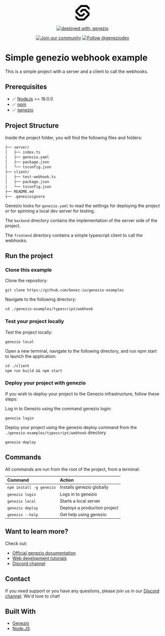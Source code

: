 <div align="center"> <a href="https://genezio.com/"></a>
<img alt="genezio logo" src="https://github.com/genez-io/graphics/raw/HEAD/svg/Icon_Genezio_Black.svg" style="max-height: 50px;">

</div>

<div align="center">

[![deployed with: genezio](https://img.shields.io/badge/deployed_with-genezio-6742c1.svg?labelColor=62C353&style=flat)](https://github.com/genez-io/genezio)

[![Join our community](https://img.shields.io/discord/1024296197575422022?style=social&label=Join%20our%20community%20&logo=discord&labelColor=6A7EC2)](https://discord.gg/uc9H5YKjXv)
[![Follow @geneziodev](https://img.shields.io/twitter/url/https/twitter.com/geneziodev.svg?style=social&label=Follow%20%40geneziodev)](https://twitter.com/geneziodev)

</div>

# Simple genezio webhook example

This is a simple project with a server and a client to call the webhooks.

## Prerequisites

- ✅ [NodeJs](https://nodejs.org) >= 18.0.0
- ✅ [npm](https://www.npmjs.com/)
- ✅ [genezio](https://genezio.com/)

## Project Structure

Inside the project folder, you will find the following files and folders:

```
├── server/
│   ├── index.ts
│   ├── genezio.yaml
│   ├── package.json
│   └── tsconfig.json
├── client/
│   ├── test-webhook.ts
│   ├── package.json
|   └── tsconfig.json
├── README.md
├── .genezioignore
```

Genezio looks for `genezio.yaml` to read the settings for deploying the project or for spinning a local dev server for testing.

The `backend` directory contains the implementation of the server side of the project.

The `frontend` directory contains a simple typescript client to call the webhooks.

## Run the project

### Clone this example

Clone the repository:

```
git clone https://github.com/Genez-io/genezio-examples
```

Navigate to the following directory:

```
cd ./genezio-examples/typescript/webhook
```

### Test your project locally

Test the project locally:

```
genezio local
```

Open a new terminal, navigate to the following directory, and run npm start to launch the application:

```
cd ./client
npm run build && npm start
```

### Deploy your project with genezio

If you wish to deploy your project to the Genezio infrastructure, follow these steps:

Log in to Genezio using the command genezio login:

```
genezio login
```

Deploy your project using the genezio deploy command from the `./genezio-examples/typescript/webhook` directory.

```
genezio deploy
```

## Commands

All commands are run from the root of the project, from a terminal:

| Command                  | Action                       |
| :----------------------- | :--------------------------- |
| `npm install -g genezio` | Installs genezio globally    |
| `genezio login`          | Logs in to genezio           |
| `genezio local`          | Starts a local server        |
| `genezio deploy`         | Deploys a production project |
| `genezio --help`         | Get help using genezio       |

## Want to learn more?

Check out:

- [Official genezio documentation](https://genezio.com/docs)
- [Web development tutorials](https://genezio.com/blog)
- [Discord channel](https://discord.gg/uc9H5YKjXv)

## Contact

If you need support or you have any questions, please join us in our [Discord channel](). We'd love to chat!

## Built With

- [Genezio](https://genezio.com/)
- [Node.JS](https://nodejs.org/en/)
